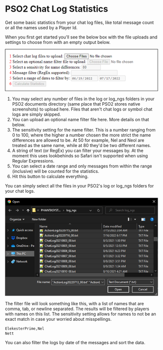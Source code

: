 # PSO2 Chat Log Statistics

Get some basic statistics from your chat log files, like total message count or all the names used by a Player Id.

When you first get started you'll see the below box with the file uploads and settings to choose from with an empty output below.

![Example 1](images/options_menu.png)

1. You may select any number of files in the log or log_ngs folders in your PSO2 documents directory (same place that PSO2 stores native screenshots) to upload here. Files that aren't chat logs or symbol chat logs are simply skipped.
2. You can upload an optional name filter file here. More details on that below.
3. The sensitivity setting for the name filter. This is a number ranging from 0 to 100, where the higher a number chosen the more strict the name differences are allowed to be. At 50 for example, Nel and Neol are treated as the same name, while at 80 they'd be two different names.
4. A string of text (or RegEx) you can filter your messages by. At the moment this uses lookbehinds so Safari isn't supported when using Regular Expressions.
5. You can select a date range and only messages from within the range (inclusive) will be counted for the statistics.
6. Hit this button to calculate everything.

You can simply select all the files in your PSO2's log or log_ngs folders for your chat logs.

![Example 2](images/file_select.png)

The filter file will look something like this, with a list of names that are comma, tab, or newline separated. The results will be filtered by players with names on this list. The sensitivity setting allows for names to not be an exact match in case your worried about misspellings.

```
ElekesterPrime,Nel
Nett
```

You can also filter the logs by date of the messages and sort the data.
